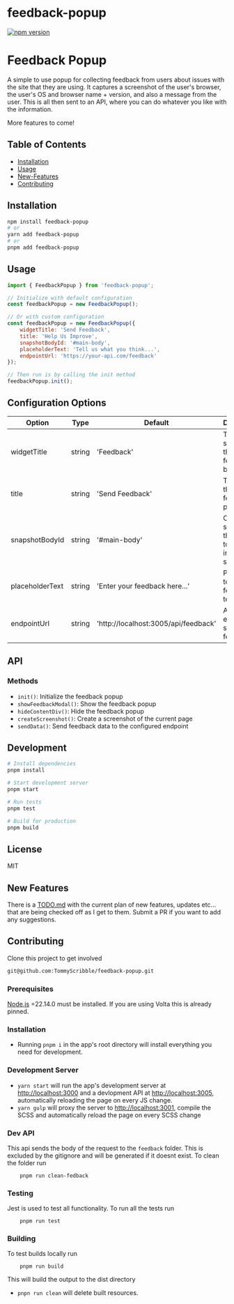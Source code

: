 # feedback-popup

[![npm version][npm-badge]][npm]

# Feedback Popup

A simple to use popup for collecting feedback from users about issues with the site that they are using. It captures a screenshot of the user's browser, the user's OS and browser name + version, and also a message from the user. This is all then sent to an API, where you can do whatever you like with the information.

More features to come!

## Table of Contents

- [Installation](#installation)
- [Usage](#usage)
- [New-Features](#new-features)
- [Contributing](#contributing)

## Installation

```bash
npm install feedback-popup
# or
yarn add feedback-popup
# or
pnpm add feedback-popup
```

## Usage

```javascript
import { FeedbackPopup } from 'feedback-popup';

// Initialize with default configuration
const feedbackPopup = new FeedbackPopup();

// Or with custom configuration
const feedbackPopup = new FeedbackPopup({
    widgetTitle: 'Send Feedback',
    title: 'Help Us Improve',
    snapshotBodyId: '#main-body',
    placeholderText: 'Tell us what you think...',
    endpointUrl: 'https://your-api.com/feedback'
});

// Then run is by calling the init method
feedbackPopup.init();
```

## Configuration Options

| Option | Type | Default | Description |
|--------|------|---------|-------------|
| widgetTitle | string | 'Feedback' | The title shown on the feedback button |
| title | string | 'Send Feedback' | The title of the feedback popup |
| snapshotBodyId | string | '#main-body' | CSS selector for the element to capture in the screenshot |
| placeholderText | string | 'Enter your feedback here...' | Placeholder text for the feedback textarea |
| endpointUrl | string | 'http://localhost:3005/api/feedback' | API endpoint to send feedback to |

## API

### Methods

- `init()`: Initialize the feedback popup
- `showFeedbackModal()`: Show the feedback popup
- `hideContentDiv()`: Hide the feedback popup
- `createScreenshot()`: Create a screenshot of the current page
- `sendData()`: Send feedback data to the configured endpoint

## Development

```bash
# Install dependencies
pnpm install

# Start development server
pnpm start

# Run tests
pnpm test

# Build for production
pnpm build
```

## License

MIT

## New Features
There is a [TODO.md](./TODO.md) with the current plan of new features, updates etc... that are being checked off as I get to them. Submit a PR if you want to add any suggestions.


## Contributing

Clone this project to get involved

```sh
git@github.com:TommyScribble/feedback-popup.git
```

### Prerequisites

[Node.js](http://nodejs.org/) =22.14.0 must be installed. If you are using Volta this is already pinned.

### Installation

- Running `pnpm i` in the app's root directory will install everything you need for development.

### Development Server

- `yarn start` will run the app's development server at [http://localhost:3000](http://localhost:3000) and a devlopment API at [http://localhost:3005](http://localhost:3005), automatically reloading the page on every JS change.
- `yarn gulp` will proxy the server to [http://localhost:3001](http://localhost:3001), compile the SCSS and automatically reload the page on every SCSS change

### Dev API

This api sends the body of the request to the `feedback` folder. This is excluded by the gitignore and will be generated if it doesnt exist. To clean the folder run 

```shell
    pnpm run clean-fedback
```

### Testing

Jest is used to test all functionality. To run all the tests run 
```shell
    pnpm run test
```

### Building

To test builds locally run

```shell
    pnpm run build
```

This will build the output to the dist directory
- `pnpn run clean` will delete built resources.


[npm-badge]: https://img.shields.io/npm/v/feedback-popup.png?style=flat-square
[npm]: https://www.npmjs.org/package/feedback-popup